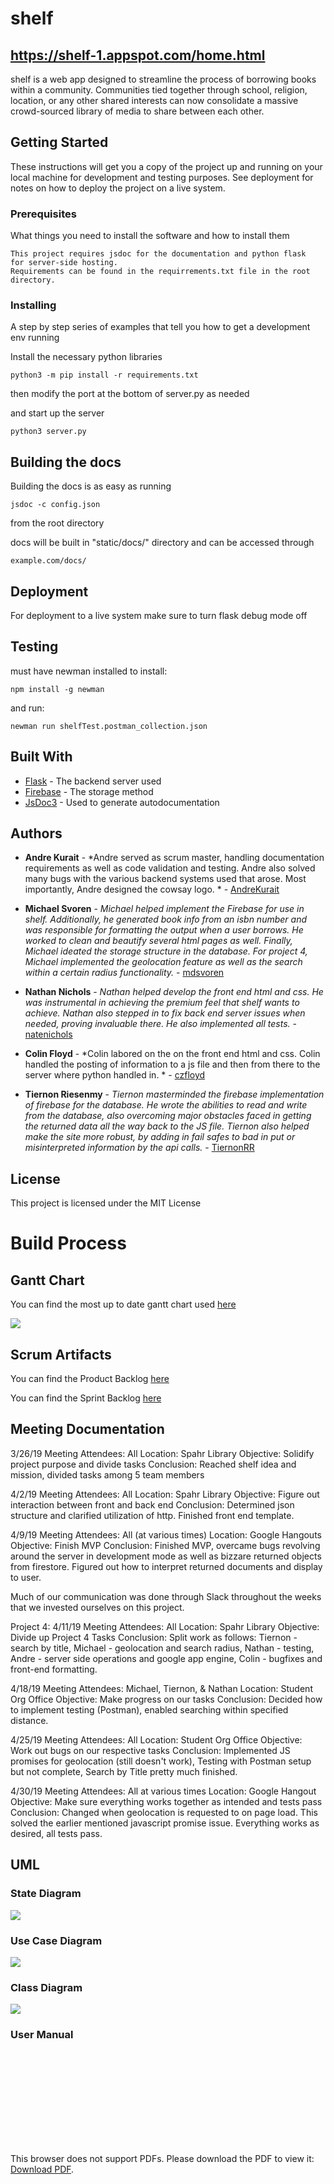 # shelf

## https://shelf-1.appspot.com/home.html

shelf is a web app designed to streamline the process of borrowing books within a community. Communities tied together through school, religion, location, or any other shared interests can now consolidate a massive crowd-sourced library of media to share between each other.

## Getting Started

These instructions will get you a copy of the project up and running on your local machine for development and testing purposes. See deployment for notes on how to deploy the project on a live system.

### Prerequisites

What things you need to install the software and how to install
them

```
This project requires jsdoc for the documentation and python flask
for server-side hosting.
Requirements can be found in the requirrements.txt file in the root directory.
```

### Installing

A step by step series of examples that tell you how to get a development env running

Install the necessary python libraries

```
python3 -m pip install -r requirements.txt
```

then modify the port at the bottom of server.py as needed

and start up the server

```
python3 server.py
```

## Building the docs

Building the docs is as easy as running

```
jsdoc -c config.json
```

from the root directory

docs will be built in "static/docs/" directory and can be accessed through

```
example.com/docs/
```

## Deployment

For deployment to a live system make sure to turn flask debug mode off

## Testing

must have newman installed
to install:
```
npm install -g newman
```
and run:
```
newman run shelfTest.postman_collection.json
```

## Built With

* [Flask](http://flask.pocoo.org) - The backend server used
* [Firebase](https://firebase.google.com/docs/) - The storage method
* [JsDoc3](http://usejsdoc.org) - Used to generate autodocumentation

## Authors

* **Andre Kurait** - *Andre
served as scrum master, handling documentation requirements as well as code validation and testing. Andre also solved many bugs with the various backend systems used that arose. Most importantly, Andre designed the cowsay logo. * - [AndreKurait](https://github.com/AndreKurait)

* **Michael Svoren** - *Michael helped implement the Firebase for use in shelf. Additionally, he generated book info from an isbn number and was responsible for formatting the output when a user borrows. He worked to clean and beautify several html pages as well. Finally, Michael ideated the storage structure in the database. For project 4, Michael implemented the geolocation feature as well as the search within a certain radius functionality.* - [mdsvoren](https://github.com/mdsvoren)

* **Nathan Nichols** - *Nathan helped develop the front end html and css. He was instrumental in achieving the premium feel that shelf wants to achieve. Nathan also stepped in to fix back end server issues when needed, proving invaluable there. He also implemented all tests.* - [natenichols](https://github.com/natenichols)

* **Colin Floyd** - *Colin labored on the on the front end html and css. Colin handled the posting of information to a js file and then from there to the server where python handled in. * - [czfloyd](https://github.com/czfloyd)

* **Tiernon Riesenmy** - *Tiernon masterminded the firebase implementation of firebase for the database. He wrote the abilities to read and write from the database, also overcoming major obstacles faced in getting the returned data all the way back to the JS file. Tiernon also helped make the site more robust, by adding in fail safes to bad in put or misinterpreted information by the api calls.* - [TiernonRR](https://github.com/TiernonRR)

## License

This project is licensed under the MIT License

# Build Process


## Gantt Chart

You can find the most up to date gantt chart used [here](https://docs.google.com/spreadsheets/d/1LpeLnEP7ImVL90qSGQHIsktWfbXGHQE5Drwao6LR-2w/edit?usp=sharing)

![](gantt.png)

## Scrum Artifacts

You can find the Product Backlog [here](https://docs.google.com/spreadsheets/d/1T_-BsET3-Mhd6G8vbVHBQqs77u45WcXDNMd-9sdvAjQ/edit?usp=sharing)

You can find the Sprint Backlog [here](https://docs.google.com/spreadsheets/d/1ktC6fxbPKud45chsLSqZ9oB99sTQhaG9CjEtAdsIe-s/edit?usp=sharing)

## Meeting Documentation

3/26/19
Meeting Attendees: All
Location: Spahr Library
Objective: Solidify project purpose and divide tasks
Conclusion: Reached shelf idea and mission, divided tasks among 5 team members

4/2/19
Meeting Attendees: All
Location: Spahr Library
Objective: Figure out interaction between front and back end
Conclusion: Determined json structure and clarified utilization of http. Finished front end template.

4/9/19
Meeting Attendees: All (at various times)
Location: Google Hangouts
Objective: Finish MVP
Conclusion: Finished MVP, overcame bugs revolving around the server in development mode as well as bizzare returned objects from firestore. Figured out how to interpret returned documents and display to user.

Much of our communication was done through Slack throughout the weeks that we invested ourselves on this project.

Project 4:
4/11/19
Meeting Attendees: All
Location: Spahr Library
Objective: Divide up Project 4 Tasks
Conclusion: Split work as follows: Tiernon - search by title, Michael - geolocation and search radius, Nathan - testing, Andre - server side operations and google app engine, Colin - bugfixes and front-end formatting.

4/18/19
Meeting Attendees: Michael, Tiernon, & Nathan
Location: Student Org Office
Objective: Make progress on our tasks
Conclusion: Decided how to implement testing (Postman), enabled searching within specified distance.

4/25/19
Meeting Attendees: All
Location: Student Org Office
Objective: Work out bugs on our respective tasks
Conclusion: Implemented JS promises for geolocation (still doesn't work), Testing with Postman setup but not complete, Search by Title pretty much finished.

4/30/19
Meeting Attendees: All at various times
Location: Google Hangout
Objective: Make sure everything works together as intended and tests pass
Conclusion: Changed when geolocation is requested to on page load. This solved the earlier mentioned javascript promise issue. Everything works as desired, all tests pass.

## UML

### State Diagram

![](uml-State.png)

### Use Case Diagram

![](uml-useCase.png)

### Class Diagram

![](uml-class.png)

### User Manual

<object data="https://github.com/KUVarsityHackers/shelf/blob/master/UserManual.pdf" type="application/pdf" width="700px" height="700px">
    <embed src="https://github.com/KUVarsityHackers/shelf/blob/master/UserManual.pdf">
        <p>This browser does not support PDFs. Please download the PDF to view it: <a href="https://github.com/KUVarsityHackers/shelf/blob/master/UserManual.pdf">Download PDF</a>.</p>
    </embed>
</object>